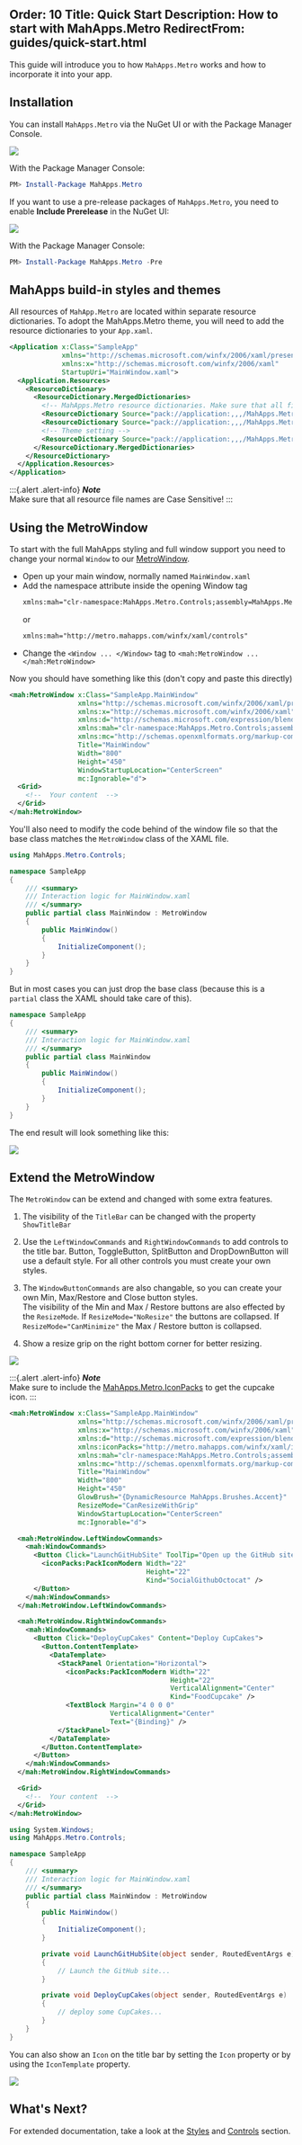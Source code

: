 Order: 10
Title: Quick Start
Description: How to start with MahApps.Metro
RedirectFrom: guides/quick-start.html
---

This guide will introduce you to how `MahApps.Metro` works and how to incorporate it into your app.

## Installation

You can install `MahApps.Metro` via the NuGet UI or with the Package Manager Console.

![](images/nugetinstall.png)

With the Package Manager Console:

```powershell
PM> Install-Package MahApps.Metro
```

If you want to use a pre-release packages of `MahApps.Metro`, you need to enable **Include Prerelease** in the NuGet UI:

![](images/nugetinstallpre.png)

With the Package Manager Console:

```powershell
PM> Install-Package MahApps.Metro -Pre
```

## MahApps build-in styles and themes

All resources of `MahApp.Metro` are located within separate resource dictionaries. To adopt the MahApps.Metro theme, you will need to add the resource dictionaries to your `App.xaml`.  

```xml
<Application x:Class="SampleApp"
             xmlns="http://schemas.microsoft.com/winfx/2006/xaml/presentation"
             xmlns:x="http://schemas.microsoft.com/winfx/2006/xaml"
             StartupUri="MainWindow.xaml">
  <Application.Resources>
    <ResourceDictionary>
      <ResourceDictionary.MergedDictionaries>
        <!-- MahApps.Metro resource dictionaries. Make sure that all file names are Case Sensitive! -->
        <ResourceDictionary Source="pack://application:,,,/MahApps.Metro;component/Styles/Controls.xaml" />
        <ResourceDictionary Source="pack://application:,,,/MahApps.Metro;component/Styles/Fonts.xaml" />
        <!-- Theme setting -->
        <ResourceDictionary Source="pack://application:,,,/MahApps.Metro;component/Styles/Themes/Light.Blue.xaml" />
      </ResourceDictionary.MergedDictionaries>
    </ResourceDictionary>
  </Application.Resources>
</Application>
```

:::{.alert .alert-info}
***Note***  
Make sure that all resource file names are Case Sensitive!
:::

## Using the MetroWindow

To start with the full MahApps styling and full window support you need to change your normal `Window` to our [MetroWindow](/docs/controls/metrowindow).

- Open up your main window, normally named `MainWindow.xaml`
- Add the namespace attribute inside the opening Window tag  
  ```xml
  xmlns:mah="clr-namespace:MahApps.Metro.Controls;assembly=MahApps.Metro"
  ```
  or  
  ```xml
  xmlns:mah="http://metro.mahapps.com/winfx/xaml/controls"
  ```
- Change the `<Window ... </Window>` tag to `<mah:MetroWindow ... </mah:MetroWindow>`

Now you should have something like this (don't copy and paste this directly)

```xml
<mah:MetroWindow x:Class="SampleApp.MainWindow"
                 xmlns="http://schemas.microsoft.com/winfx/2006/xaml/presentation"
                 xmlns:x="http://schemas.microsoft.com/winfx/2006/xaml"
                 xmlns:d="http://schemas.microsoft.com/expression/blend/2008"
                 xmlns:mah="clr-namespace:MahApps.Metro.Controls;assembly=MahApps.Metro"
                 xmlns:mc="http://schemas.openxmlformats.org/markup-compatibility/2006"
                 Title="MainWindow"
                 Width="800"
                 Height="450"
                 WindowStartupLocation="CenterScreen"
                 mc:Ignorable="d">
  <Grid>
    <!--  Your content  -->
  </Grid>
</mah:MetroWindow>
```

You'll also need to modify the code behind of the window file so that the base class matches the `MetroWindow` class of the XAML file.

```csharp
using MahApps.Metro.Controls;

namespace SampleApp
{
    /// <summary>
    /// Interaction logic for MainWindow.xaml
    /// </summary>
    public partial class MainWindow : MetroWindow
    {
        public MainWindow()
        {
            InitializeComponent();
        }
    }
}
```

But in most cases you can just drop the base class (because this is a `partial` class the XAML should take care of this).

```csharp
namespace SampleApp
{
    /// <summary>
    /// Interaction logic for MainWindow.xaml
    /// </summary>
    public partial class MainWindow
    {
        public MainWindow()
        {
            InitializeComponent();
        }
    }
}
```

The end result will look something like this:

![](images/metrowindow.png)

## Extend the MetroWindow

The `MetroWindow` can be extend and changed with some extra features.

1. The visibility of the `TitleBar` can be changed with the property `ShowTitleBar`
2. Use the `LeftWindowCommands` and `RightWindowCommands` to add controls to the title bar. Button, ToggleButton, SplitButton and DropDownButton will use a default style. For all other controls you must create your own styles.
3. The `WindowButtonCommands` are also changable, so you can create your own Min, Max/Restore and Close button styles.  
The visibility of the Min and Max / Restore buttons are also effected by the `ResizeMode`. If `ResizeMode="NoResize"` the buttons are collapsed. If `ResizeMode="CanMinimize"` the Max / Restore button is collapsed.

4. Show a resize grip on the right bottom corner for better resizing.

![](images/metrowindowext.png)

:::{.alert .alert-info}
***Note***  
Make sure to include the [MahApps.Metro.IconPacks](https://github.com/MahApps/MahApps.Metro.IconPacks) to get the cupcake icon.
:::

```xml
<mah:MetroWindow x:Class="SampleApp.MainWindow"
                 xmlns="http://schemas.microsoft.com/winfx/2006/xaml/presentation"
                 xmlns:x="http://schemas.microsoft.com/winfx/2006/xaml"
                 xmlns:d="http://schemas.microsoft.com/expression/blend/2008"
                 xmlns:iconPacks="http://metro.mahapps.com/winfx/xaml/iconpacks"
                 xmlns:mah="clr-namespace:MahApps.Metro.Controls;assembly=MahApps.Metro"
                 xmlns:mc="http://schemas.openxmlformats.org/markup-compatibility/2006"
                 Title="MainWindow"
                 Width="800"
                 Height="450"
                 GlowBrush="{DynamicResource MahApps.Brushes.Accent}"
                 ResizeMode="CanResizeWithGrip"
                 WindowStartupLocation="CenterScreen"
                 mc:Ignorable="d">

  <mah:MetroWindow.LeftWindowCommands>
    <mah:WindowCommands>
      <Button Click="LaunchGitHubSite" ToolTip="Open up the GitHub site">
        <iconPacks:PackIconModern Width="22"
                                  Height="22"
                                  Kind="SocialGithubOctocat" />
      </Button>
    </mah:WindowCommands>
  </mah:MetroWindow.LeftWindowCommands>

  <mah:MetroWindow.RightWindowCommands>
    <mah:WindowCommands>
      <Button Click="DeployCupCakes" Content="Deploy CupCakes">
        <Button.ContentTemplate>
          <DataTemplate>
            <StackPanel Orientation="Horizontal">
              <iconPacks:PackIconModern Width="22"
                                        Height="22"
                                        VerticalAlignment="Center"
                                        Kind="FoodCupcake" />
              <TextBlock Margin="4 0 0 0"
                         VerticalAlignment="Center"
                         Text="{Binding}" />
            </StackPanel>
          </DataTemplate>
        </Button.ContentTemplate>
      </Button>
    </mah:WindowCommands>
  </mah:MetroWindow.RightWindowCommands>

  <Grid>
    <!--  Your content  -->
  </Grid>
</mah:MetroWindow>
```

```csharp
using System.Windows;
using MahApps.Metro.Controls;

namespace SampleApp
{
    /// <summary>
    /// Interaction logic for MainWindow.xaml
    /// </summary>
    public partial class MainWindow : MetroWindow
    {
        public MainWindow()
        {
            InitializeComponent();
        }

        private void LaunchGitHubSite(object sender, RoutedEventArgs e)
        {
            // Launch the GitHub site...
        }

        private void DeployCupCakes(object sender, RoutedEventArgs e)
        {
            // deploy some CupCakes...
        }
    }
}
```

You can also show an `Icon` on the title bar by setting the `Icon` property or by using the `IconTemplate` property.

![](images/metrowindowexticon.png)

## What's Next?

For extended documentation, take a look at the [Styles](/docs/styles) and [Controls](/docs/controls) section.

